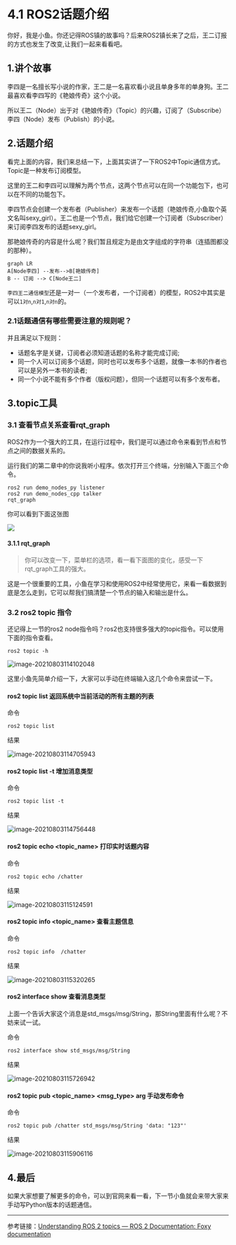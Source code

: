 # 4.1 ROS2话题介绍

你好，我是小鱼。你还记得ROS镇的故事吗？后来ROS2镇长来了之后，王二订报的方式也发生了改变,让我们一起来看看吧。

## 1.讲个故事

李四是一名擅长写小说的作家，王二是一名喜欢看小说且单身多年的单身狗。王二最喜欢看李四写的《艳娘传奇》这个小说。

所以王二（Node）出于对《艳娘传奇》（Topic）的兴趣，订阅了（Subscribe）李四（Node）发布（Publish）的小说。





## 2.话题介绍

看完上面的内容，我们来总结一下，上面其实讲了一下ROS2中Topic通信方式。Topic是一种发布订阅模型。

这里的王二和李四可以理解为两个节点，这两个节点可以在同一个功能包下，也可以在不同的功能包下。

李四节点会创建一个发布者（Publisher）来发布一个话题（艳娘传奇,小鱼取个英文名叫sexy_girl）。王二也是一个节点，我们给它创建一个订阅者（Subscriber）来订阅李四发布的话题sexy_girl。

那艳娘传奇的内容是什么呢？我们暂且规定为是由文字组成的字符串（连插图都没的那种）。



```mermaid
graph LR
A[Node李四] --发布-->B[艳娘传奇]
B -- 订阅 --> C[Node王二]
```

`李四王二通信模型`还是一对一（一个发布者，一个订阅者）的模型，ROS2中其实是可以`1对n`,`n对1`,`n对n`的。



### 2.1话题通信有哪些需要注意的规则呢？

并且满足以下规则：

- 话题名字是关键，订阅者必须知道话题的名称才能完成订阅;
- 同一个人可以订阅多个话题，同时也可以发布多个话题，就像一本书的作者也可以是另外一本书的读者;
- 同一个小说不能有多个作者（版权问题），但同一个话题可以有多个发布者。





## 3.topic工具

### 3.1 查看节点关系查看rqt_graph

ROS2作为一个强大的工具，在运行过程中，我们是可以通过命令来看到节点和节点之间的数据关系的。

运行我们的第二章中的你说我听小程序。依次打开三个终端，分别输入下面三个命令。

```
ros2 run demo_nodes_py listener
ros2 run demo_nodes_cpp talker
rqt_graph
```

你可以看到下面这张图

![](4.1ROS2话题介绍/imgs/image-20210803113450234.png)

#### 3.1.1 rqt_graph

> 你可以改变一下，菜单栏的选项，看一看下面图的变化，感受一下rqt_graph工具的强大。

这是一个很重要的工具，小鱼在学习和使用ROS2中经常使用它，来看一看数据到底是怎么走到，它可以帮我们搞清楚一个节点的输入和输出是什么。

### 3.2 ros2 topic 指令

还记得上一节的ros2 node指令吗？ros2也支持很多强大的topic指令。可以使用下面的指令查看。

```
ros2 topic -h
```

![image-20210803114102048](4.1ROS2话题介绍/imgs/image-20210803114102048.png)

这里小鱼先简单介绍一下，大家可以手动在终端输入这几个命令来尝试一下。



#### ros2 topic list 返回系统中当前活动的所有主题的列表

命令

```
ros2 topic list
```

结果

![image-20210803114705943](4.1ROS2话题介绍/imgs/image-20210803114705943.png)

####  ros2 topic list -t 增加消息类型

命令

```
ros2 topic list -t
```

结果

![image-20210803114756448](4.1ROS2话题介绍/imgs/image-20210803114756448.png)



#### ros2 topic echo <topic_name> 打印实时话题内容

命令

```
ros2 topic echo /chatter
```

结果

![image-20210803115124591](4.1ROS2话题介绍/imgs/image-20210803115124591.png)



#### ros2 topic info <topic_name> 查看主题信息

命令

```
ros2 topic info  /chatter
```

结果

![image-20210803115320265](4.1ROS2话题介绍/imgs/image-20210803115320265.png)

#### ros2 interface show 查看消息类型

上面一个告诉大家这个消息是std_msgs/msg/String，那String里面有什么呢？不妨来试一试。

命令

```
ros2 interface show std_msgs/msg/String
```

结果

![image-20210803115726942](4.1ROS2话题介绍/imgs/image-20210803115726942.png)



#### ros2 topic pub <topic_name> <msg_type>  arg 手动发布命令

命令

```
ros2 topic pub /chatter std_msgs/msg/String 'data: "123"'
```



结果

![image-20210803115906116](4.1ROS2话题介绍/imgs/image-20210803115906116.png)





## 4.最后

如果大家想要了解更多的命令，可以到官网来看一看，下一节小鱼就会来带大家来手动写Python版本的话题通信。





------

参考链接：[Understanding ROS 2 topics — ROS 2 Documentation: Foxy documentation](http://docs.ros.org/en/foxy/Tutorials/Topics/Understanding-ROS2-Topics.html)

